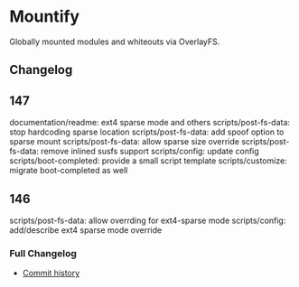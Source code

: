 # Mountify
Globally mounted modules and whiteouts via OverlayFS.

## Changelog
## 147
documentation/readme: ext4 sparse mode and others
scripts/post-fs-data: stop hardcoding sparse location
scripts/post-fs-data: add spoof option to sparse mount
scripts/post-fs-data: allow sparse size override
scripts/post-fs-data: remove inlined susfs support
scripts/config: update config
scripts/boot-completed: provide a small script template
scripts/customize: migrate boot-completed as well

## 146
scripts/post-fs-data: allow overrding for ext4-sparse mode
scripts/config: add/describe ext4 sparse mode override

### Full Changelog
- [Commit history](https://github.com/backslashxx/mountify/commits/master/)


